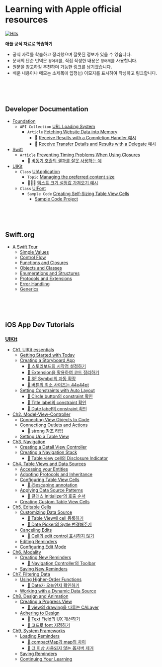 # Learning with Apple official resources

[![Hits](https://hits.seeyoufarm.com/api/count/incr/badge.svg?url=https%3A%2F%2Fgithub.com%2FKyungminLeeDev%2Flearning-with-apple-official-resources&count_bg=%2379C83D&title_bg=%23555555&icon=&icon_color=%23E7E7E7&title=hits&edge_flat=false)](https://hits.seeyoufarm.com)

**애플 공식 자료로 학습하기**

- 공식 자료를 학습하고 정리했으며 잘못된 정보가 있을 수 있습니다.
- 문서의 단순 번역은 `경어체`를, 직접 작성한 내용은 `평어체`를 사용합니다.
- 원문을 참고하길 추천하며 가능한 링크를 남기겠습니다.
- 배운 내용이나 메모는 소제목에 압정(`📌`) 이모지를 표시하여 작성하고 링크합니다.

<br><br><br>         



## Developer Documentation

- [Foundation](./documentation/foundation/foundation.md)
    - `API Collection` [URL Loading System](./documentation/foundation/url_loading_system/url_loading_system.md)
        - `Article` [Fetching Website Data into Memory](./documentation/foundation/url_loading_system/fetching_website_data_into_memory/fetching_website_data_into_memory.md)
            - 📌 [Receive Results with a Completion Handler 예시](./documentation/foundation/url_loading_system/fetching_website_data_into_memory/fetching_website_data_into_memory.md#-receive-results-with-a-completion-handler-예시)
            - 📌 [Receive Transfer Details and Results with a Delegate 예시](./documentation/foundation/url_loading_system/fetching_website_data_into_memory/fetching_website_data_into_memory.md#-receive-transfer-details-and-results-with-a-delegate-예시)
- [Swift](./documentation/swift/swift.md)
    - `Article` [Preventing Timing Problems When Using Closures](./documentation/swift/preventing-timing-problems-when-using-closures.md) 
        - 📌 [비동기 호출의 결과를 잘못 사용하는 예](./documentation/swift/preventing-timing-problems-when-using-closures.md#-비동기-호출의-결과를-잘못-사용하는-예시)
- [UIKit](./documentation/uikit/uikit.md)
    - `Class` [UIApplication](./documentation/uikit/uiapplication/uiapplication.md)
        - `Topic` [Managing the preferred content size](./documentation/uikit/uiapplication/Managing-the-preferred-content-size.md)
        - 🧑🏻‍💻 [텍스트 크기 설정값 가져오기 예시](./documentation/uikit/uiapplication/Getting-the-Font-Sizing-Preference-Example.md)
    - `Class` [UIFont](./documentation/uikit/uifont/uifont.md)
        - `Sample Code` [Creating Self-Sizing Table View Cells](./documentation/uikit/uifont/creating_self-sizing_table_view_cells.md)
            - [Sample Code Project](./documentation/uikit/uifont/CreatingSelfSizingTableViewCells)

<br><br><br>



## Swift.org

- [A Swift Tour](./swift.org/swift-book/GuidedTour/a-swift-tour-0-first-program.md)
    - [Simple Values](./swift.org/swift-book/GuidedTour/a-swift-tour-1-simple-values.md)
    - [Control Flow](./swift.org/swift-book/GuidedTour/a-swift-tour-2-control-flow.md)
    - [Functions and Closures](./swift.org/swift-book/GuidedTour/a-swift-tour-3-functions-and-closures.md)
    - [Objects and Classes](./swift.org/swift-book/GuidedTour/a-swift-tour-4-objects-and-classes.md)
    - [Enumerations and Structures](./swift.org/swift-book/GuidedTour/a-swift-tour-5-enumerations-and-structures.md)
    - [Protocols and Extensions](./swift.org/swift-book/GuidedTour/a-swift-tour-6-protocols-and-extensions.md)
    - [Error Handling](./swift.org/swift-book/GuidedTour/a-swift-tour-7-error-handling.md)
    - [Generics](./swift.org/swift-book/GuidedTour/a-swift-tour-8-generics.md)

<br><br><br>




## iOS App Dev Tutorials

### [UIKit](./Tutorials/iOS-App-Dev-Tutorials/UIKit/0-0-UIKit.md)

- [Ch1. UIKit essentials](./Tutorials/iOS-App-Dev-Tutorials/UIKit/1-0-UIKit-Essentials.md)
    - [Getting Started with Today](./Tutorials/iOS-App-Dev-Tutorials/UIKit/1-1-Getting-Started-with-Today.md)
    - [Creating a Storyboard App](./Tutorials/iOS-App-Dev-Tutorials/UIKit/1-2-Creating-a-Storyboard-App.md)
        - [📌 스토리보드의 시작점 설정하기](./Tutorials/iOS-App-Dev-Tutorials/UIKit/1-2-Creating-a-Storyboard-App.md#-스토리보드의-시작점-설정하기)
        - [📌 Extension을 활용하여 코드 정리하기](./Tutorials/iOS-App-Dev-Tutorials/UIKit/1-2-Creating-a-Storyboard-App.md#-extension을-활용하여-코드-정리하기)
        - [📌 SF Symbol의 자동 확장](./Tutorials/iOS-App-Dev-Tutorials/UIKit/1-2-Creating-a-Storyboard-App.md#-sf-symbol의-자동-확장)
        - [📌 버튼의 최소 사이즈는 44x44pt](./Tutorials/iOS-App-Dev-Tutorials/UIKit/Tutorial-UIKit-1-UIKit-Essentials.md#-버튼의-최소-사이즈는-44x44pt)
    - [Setting Constraints with Auto Layout](./Tutorials/iOS-App-Dev-Tutorials/UIKit/1-3-Setting-Constraints-with-Auto-Layout.md)
        - [📌 Circle button의 constraint 확인](./Tutorials/iOS-App-Dev-Tutorials/UIKit/1-3-Setting-Constraints-with-Auto-Layout.md#-circle-button의-constraint-확인)
        - [📌 Title label의 constraint 확인](./Tutorials/iOS-App-Dev-Tutorials/UIKit/1-3-Setting-Constraints-with-Auto-Layout.md#-title-label의-constraint-확인)
        - [📌 Date label의 constraint 확인](./Tutorials/iOS-App-Dev-Tutorials/UIKit/1-3-Setting-Constraints-with-Auto-Layout.md#-date-label의-constraint-확인)
- [Ch2. Model-View-Controller](./Tutorials/iOS-App-Dev-Tutorials/UIKit/2-0-Model-View-Controller.md)
    - [Connecting View Objects to Code](./Tutorials/iOS-App-Dev-Tutorials/UIKit/2-1-Connecting-View-Objects-to-Code.md)
    - [Connectiong Outlets and Actions](./Tutorials/iOS-App-Dev-Tutorials/UIKit/2-2-Connectiong-Outlets-and-Actions.md)
        - [📌 strong 참조 타입](./Tutorials/iOS-App-Dev-Tutorials/UIKit/2-2-Connectiong-Outlets-and-Actions.md#-strong-참조-타입)
    - [Setting Up a Table View](./Tutorials/iOS-App-Dev-Tutorials/UIKit/2-3-Setting-Up-a-Table-View.md)
- [Ch3. Navigation](./Tutorials/iOS-App-Dev-Tutorials/UIKit/3-0-Navigation.md)
    - [Creating a Detail View Controller](./Tutorials/iOS-App-Dev-Tutorials/UIKit/3-1-Creating-a-Detail-View-Controller.md)
    - [Creating a Navigation Stack](./Tutorials/iOS-App-Dev-Tutorials/UIKit/3-2-Creating-a-Navigation-Stack.md)
        - [📌 Table view cell의 Disclosure Indicator](./Tutorials/iOS-App-Dev-Tutorials/UIKit/3-2-Creating-a-Navigation-Stack.md#-table-view-cell의-disclosure-indicator)
- [Ch4. Table Views and Data Sources](./Tutorials/iOS-App-Dev-Tutorials/UIKit/4-0-Table-Views-and-Data-Sources.md)
    - [Accessing your Entities](./Tutorials/iOS-App-Dev-Tutorials/UIKit/4-1-Accessing-your-Entities.md)
    - [Adopting Protocols and Inheritance](./Tutorials/iOS-App-Dev-Tutorials/UIKit/4-2-Adopting-Protocols-and-Inheritance.md)
    - [Configuring Table View Cells](./Tutorials/iOS-App-Dev-Tutorials/UIKit/4-3-Configuring-Table-View-Cells.md)
        - [📌 @escaping annotation](./Tutorials/iOS-App-Dev-Tutorials/UIKit/4-3-Configuring-Table-View-Cells.md#-escaping-annotation)
    - [Applying Data Source Patterns](./Tutorials/iOS-App-Dev-Tutorials/UIKit/4-4-Applying-Data-Source-Patterns.md)
        - [📌 클래스 Initializer의 호출 순서](./Tutorials/iOS-App-Dev-Tutorials/UIKit/4-4-Applying-Data-Source-Patterns.md#-클래스-initializer의-호출-순서)
    - [Creating Custom Table View Cells](./Tutorials/iOS-App-Dev-Tutorials/UIKit/4-5-Creating-Custom-Table-View-Cells.md)
- [Ch5. Editable Cells](./Tutorials/iOS-App-Dev-Tutorials/UIKit/5-0-Editable-Cells.md)
    - [Customizing Data Source](./Tutorials/iOS-App-Dev-Tutorials/UIKit/5-1-Customizing-Data-Source.md)
        - [📌 Table View에 cell 등록하기](./Tutorials/iOS-App-Dev-Tutorials/UIKit/5-1-Customizing-Data-Source.md#-table-view에-cell-등록하기)
        - [📌 Date Picker의 Sytle 변경해주기](./Tutorials/iOS-App-Dev-Tutorials/UIKit/5-1-Customizing-Data-Source.md#-date-picker의-sytle-변경해주기)
    - [Canceling Edits](./Tutorials/iOS-App-Dev-Tutorials/UIKit/5-2-Canceling-Edits.md)
        - [📌 Cell의 edit control 표시하지 않기](./Tutorials/iOS-App-Dev-Tutorials/UIKit/5-2-Canceling-Edits.md#-cell의-edit-control-표시하지-않기)
    - [Editing Reminders](./Tutorials/iOS-App-Dev-Tutorials/UIKit/5-3-Editing-Reminders.md)
    - [Configuring Edit Mode](./Tutorials/iOS-App-Dev-Tutorials/UIKit/5-4-Configuring-Edit-Mode.md)
- [Ch6. Modality](./Tutorials/iOS-App-Dev-Tutorials/UIKit/6-0-Modality.md)
    - [Creating New Reminders](./Tutorials/iOS-App-Dev-Tutorials/UIKit/6-1-Creating-New-Reminders.md)
        - [📌 Navigation Controller의 Toolbar](./Tutorials/iOS-App-Dev-Tutorials/UIKit/6-1-Creating-New-Reminders.md#-navigation-controller의-toolbar)
    - [Saving New Reminders](./Tutorials/iOS-App-Dev-Tutorials/UIKit/6-2-Saving-New-Reminders.md)
- [Ch7. Filtering Data](./Tutorials/iOS-App-Dev-Tutorials/UIKit/7-0-Filtering-Data.md)
    - [Using Higher-Order Functions](./Tutorials/iOS-App-Dev-Tutorials/UIKit/7-1-Using-Higher-Order-Functions.md)
        - [📌 Date가 오늘인지 확인하기](./Tutorials/iOS-App-Dev-Tutorials/UIKit/7-1-Using-Higher-Order-Functions.md#-date가-오늘인지-확인하기)
    - [Working with a Dynamic Data Source](./Tutorials/iOS-App-Dev-Tutorials/UIKit/7-2-Working-with-a-Dynamic-Data-Source.md)
- [Ch8. Design and Animation](./Tutorials/iOS-App-Dev-Tutorials/UIKit/8-0-Design-and-Animation.md)
    - [Creating a Progress View](./Tutorials/iOS-App-Dev-Tutorials/UIKit/8-1-Creating-a-Progress-View.md)
        - [📌 view의 drawing을 다루는 CALayer](./Tutorials/iOS-App-Dev-Tutorials/UIKit/8-1-Creating-a-Progress-View.md#-view의-drawing을-다루는-calayer)
    - [Adhering to Design](./Tutorials/iOS-App-Dev-Tutorials/UIKit/8-2-Adhering-to-Design.md)
        - [📌 Text Field의 UX 개선하기](./Tutorials/iOS-App-Dev-Tutorials/UIKit/8-2-Adhering-to-Design.md#-text-field의-ux-개선하기)
        - [📌 코드로 font 지정하기](./Tutorials/iOS-App-Dev-Tutorials/UIKit/8-2-Adhering-to-Design.md#-코드로-font-지정하기)
- [Ch9. System Frameworks](./Tutorials/iOS-App-Dev-Tutorials/UIKit/9-0-System-Frameworks.md)
    - [Loading Reminders](./Tutorials/iOS-App-Dev-Tutorials/UIKit/9-1-Loading-Reminders.md)
        - [📌 compactMap과 map의 차이](./Tutorials/iOS-App-Dev-Tutorials/UIKit/9-1-Loading-Reminders.md#-compactmap과-map의-차이)
        - [📌 더 이상 사용되지 않는 옵저버 제거](./Tutorials/iOS-App-Dev-Tutorials/UIKit/9-1-Loading-Reminders.md#-더-이상-사용되지-않는-옵저버-제거)
    - [Saving Reminders](./Tutorials/iOS-App-Dev-Tutorials/UIKit/9-2-Saving-Reminders.md)
    - [Continuing Your Learning](./Tutorials/iOS-App-Dev-Tutorials/UIKit/9-3-Continuing-Your-Learning.md)
